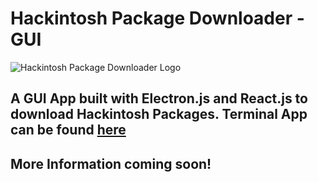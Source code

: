 # Hackintosh Package Downloader - GUI
![Hackintosh Package Downloader Logo](https://github.com/shreyas1307/hackintosh-pkg-electron/blob/master/public/icon.png?raw=true)
## A GUI App built with Electron.js and React.js to download Hackintosh Packages. Terminal App can be found [here](https://github.com/shreyas1307/hackintosh-pkg-cli)

## More Information coming soon!
